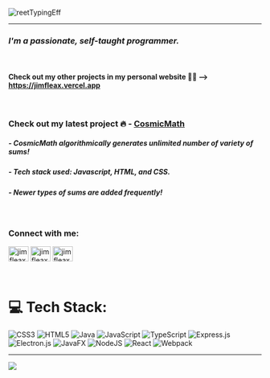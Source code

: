 ![reetTypingEff](https://github.com/user-attachments/assets/b1029df8-9cc6-4e7f-bf42-7417691acf52)
<hr>

### _I'm a passionate, self-taught programmer._  
<br>

#### Check out my other projects in my personal website 👨‍💻 --> https://jimfleax.vercel.app
<br>

### Check out my latest project 🔥 - [CosmicMath](https://cosmicmath.vercel.app/)
##### - CosmicMath algorithmically generates unlimited number of variety of sums!
##### - Tech stack used: Javascript, HTML, and CSS.
##### - Newer types of sums are added frequently!

<br>
<h3 align="left">Connect with me:</h3>
<p align="left">
<a href="https://dev.to/jimfleax" target="blank"><img align="center" src="https://raw.githubusercontent.com/rahuldkjain/github-profile-readme-generator/master/src/images/icons/Social/devto.svg" alt="jimfleax" height="30" width="40" /></a>
<a href="https://codesandbox.com/jimfleax" target="blank"><img align="center" src="https://raw.githubusercontent.com/rahuldkjain/github-profile-readme-generator/master/src/images/icons/Social/codesandbox.svg" alt="jimfleax" height="30" width="40" /></a>
<a href="https://dribbble.com/jimfleax" target="blank"><img align="center" src="https://raw.githubusercontent.com/rahuldkjain/github-profile-readme-generator/master/src/images/icons/Social/dribbble.svg" alt="jimfleax" height="30" width="40" /></a>
</p>
<br>

# 💻 Tech Stack:
![CSS3](https://img.shields.io/badge/css3-%231572B6.svg?style=for-the-badge&logo=css3&logoColor=white) ![HTML5](https://img.shields.io/badge/html5-%23E34F26.svg?style=for-the-badge&logo=html5&logoColor=white) ![Java](https://img.shields.io/badge/java-%23ED8B00.svg?style=for-the-badge&logo=openjdk&logoColor=white) ![JavaScript](https://img.shields.io/badge/javascript-%23323330.svg?style=for-the-badge&logo=javascript&logoColor=%23F7DF1E) ![TypeScript](https://img.shields.io/badge/typescript-%23007ACC.svg?style=for-the-badge&logo=typescript&logoColor=white) ![Express.js](https://img.shields.io/badge/express.js-%23404d59.svg?style=for-the-badge&logo=express&logoColor=%2361DAFB) ![Electron.js](https://img.shields.io/badge/Electron-191970?style=for-the-badge&logo=Electron&logoColor=white) ![JavaFX](https://img.shields.io/badge/javafx-%23FF0000.svg?style=for-the-badge&logo=javafx&logoColor=white) ![NodeJS](https://img.shields.io/badge/node.js-6DA55F?style=for-the-badge&logo=node.js&logoColor=white) ![React](https://img.shields.io/badge/react-%2320232a.svg?style=for-the-badge&logo=react&logoColor=%2361DAFB) ![Webpack](https://img.shields.io/badge/webpack-%238DD6F9.svg?style=for-the-badge&logo=webpack&logoColor=black)

---
[![](https://visitcount.itsvg.in/api?id=jimfleax&icon=6&color=0)](https://jimfleax.vercel.app)

<!-- Proudly created with GPRM ( https://gprm.itsvg.in ) -->
